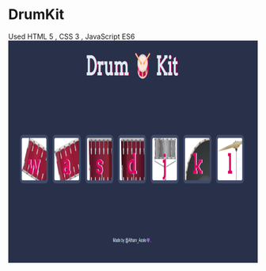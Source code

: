 # DrumKit
Used HTML 5 , CSS 3 , JavaScript ES6
<img src="dk sc1.png" alt="Screenshot 1" width="800" height="450">

